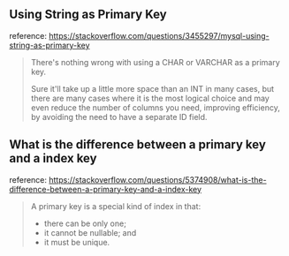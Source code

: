 ## Using String as Primary Key

reference: https://stackoverflow.com/questions/3455297/mysql-using-string-as-primary-key

> There's nothing wrong with using a CHAR or VARCHAR as a primary key.
>
> Sure it'll take up a little more space than an INT in many cases, but there are many cases where it is the most logical choice and may even reduce the number of columns you need, improving efficiency, by avoiding the need to have a separate ID field.


## What is the difference between a primary key and a index key

reference: https://stackoverflow.com/questions/5374908/what-is-the-difference-between-a-primary-key-and-a-index-key

> A primary key is a special kind of index in that:
>
> - there can be only one;
> - it cannot be nullable; and
> - it must be unique.